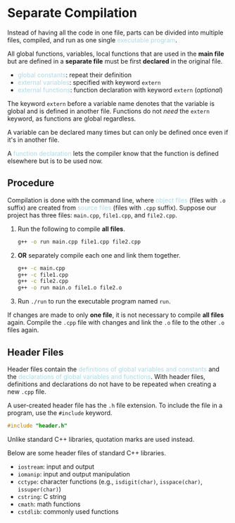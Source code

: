 # Separate Compilation
Instead of having all the code in one file, parts can be divided into multiple files, compiled, and run as one single <span style = "color:lightblue">executable program</span>.

All global functions, variables, local functions that are used in the **main file** but are defined in a **separate file** must be first **declared** in the original file.
- <span style = "color:lightblue">global constants</span>: repeat their definition
- <span style = "color:lightblue">external variables</span>: specified with keyword `extern`
- <span style = "color:lightblue">external functions</span>: function declaration with keyword `extern` (*optional*)

The keyword `extern` before a variable name denotes that the variable is global and is defined in another file. Functions do not *need* the `extern` keyword, as functions are global regardless.

A variable can be declared many times but can only be defined once even if it's in another file.

A <span style = "color:lightblue">function declaration</span> lets the compiler know that the function is defined elsewhere but is to be used now.

## Procedure
Compilation is done with the command line, where <span style = "color:lightblue">object files</span> (files with `.o` suffix) are created from <span style = "color:lightblue">source files</span> (files with `.cpp` suffix). Suppose our project has three files: `main.cpp`, `file1.cpp`, and `file2.cpp`.

1. Run the following to compile **all files**.
   ```bash
   g++ -o run main.cpp file1.cpp file2.cpp
	```
1. **OR** separately compile each one and link them together.
   ```bash
   g++ -c main.cpp
   g++ -c file1.cpp
   g++ -c file2.cpp
   g++ -o run main.o file1.o file2.o
	```
1. Run `./run` to run the executable program named `run`.

If changes are made to only **one file**, it is not necessary to compile **all files** again. Compile the `.cpp` file with changes and link the `.o` file to the other `.o` files again.

## Header Files
Header files contain the <span style = "color:lightblue">definitions of global variables and constants</span> and the <span style = "color:lightblue">declarations of global variables and functions</span>. With header files, definitions and declarations do not have to be repeated when creating a new `.cpp` file.

A user-created header file has the `.h` file extension. To include the file in a program, use the `#include` keyword.

```C++
#include "header.h"
```

Unlike standard C++ libraries, quotation marks are used instead.

Below are some header files of standard C++ libraries.
- `iostream`: input and output
- `iomanip`: input and output manipulation
- `cctype`: character functions (e.g., `isdigit(char)`, `isspace(char)`, `issuper(char)`)
- `cstring`: C string
- `cmath`: math functions
- `cstdlib`: commonly used functions

